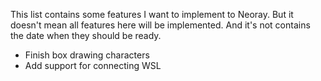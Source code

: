 This list contains some features I want to implement to Neoray.
But it doesn't mean all features here will be implemented.
And it's not contains the date when they should be ready.

- Finish box drawing characters
- Add support for connecting WSL
